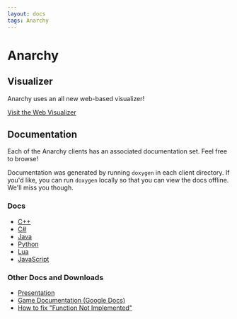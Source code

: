 ```yaml
---
layout: docs
tags: Anarchy
---
```


# Anarchy

## Visualizer

Anarchy uses an all new web-based visualizer!


<a href="http://vis.megaminerai.com" class="btn btn-info">
  Visit the Web Visualizer<i class="fa fa-eye"></i>
</a>

## Documentation

Each of the Anarchy clients has an associated documentation set. Feel
free to browse!

Documentation was generated by running ``doxygen`` in each client
directory. If you'd like, you can run ``doxygen`` locally so that you
can view the docs offline. We'll miss you though.

### Docs

* [C++](cpp/)
* [C#](cs/)
* [Java](java/)
* [Python](python/)
* [Lua](lua/LuaClient.html)
* [JavaScript](js/)

### Other Docs and Downloads

* [Presentation](https://docs.google.com/presentation/d/1RqV0rRWCZCroB_tC4DB3JNzX9T06zkZJCA3sRWojYm4/pub?start=false&loop=false&delayms=3000)
* [Game Documentation (Google Docs)](https://docs.google.com/document/d/18XLWM-L0_FGlAQLMM9EZVCv6ncUctnMkdZEHA911paM/pub)
* [How to fix "Function Not Implemented"](https://docs.google.com/document/d/1t9wFoAbLC1K6EFcS11qJ9GCuof9-7xSkRgXbwvMAqFU/pub)
